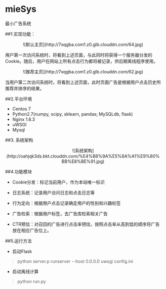 # mieSys
最小广告系统

##1.实现功能：

<center>![默认主页](http://7xqgba.com1.z0.glb.clouddn.com/64.jpg)</center>

用户第一次访问系统时，将看到上述页面，与此同时将获得一个服务器分发的Cookie。随后，用户在网站上所有点击行为都将被记录，供后期离线程序使用。

<center>![推荐主页](http://7xqgba.com1.z0.glb.clouddn.com/62.jpg)</center>

当用户第二次访问系统时，将看到上述页面，此时页面广告是根据用户点击历史所推荐并排序的结果。

##2.平台环境

* Centos 7
* Python2.7(numpy, scipy, sklearn, pandas; MySQLdb, flask)
* Nginx 1.6.3
* uWSGI
* Mysql

##3. 系统架构

<center>![系统架构](http://oahjqk3ds.bkt.clouddn.com/%E4%B8%9A%E5%8A%A1%E9%80%BB%E8%BE%91.jpg)</center>

##4.功能模块

* Cookie分发：标记当前用户，作为本站唯一标识

* 日志系统：记录用户访问日志和点击日志等

* 行为定向：根据用户点击记录确定用户的性别和兴趣标签

* 广告检索：根据用户标签，去广告库检索相关广告

* CTR预估：对召回的广告进行点击率预估，按照点击率从高到低的顺序将广告放在相应广告位上。


##5.运行方法

* 启动Flask
> python server.p runserver --host 0.0.0.0
> uwsgi config.ini

* 启动离线计算
> python run.py


